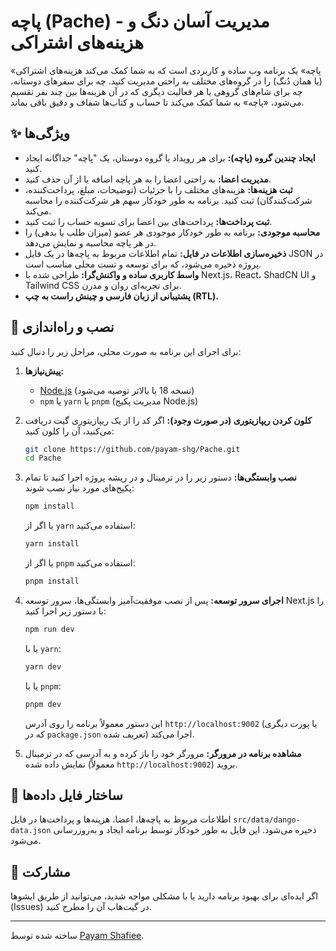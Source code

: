 
# پاچه (Pache) - مدیریت آسان دنگ و هزینه‌های اشتراکی

«پاچه» یک برنامه وب ساده و کاربردی است که به شما کمک می‌کند هزینه‌های اشتراکی (یا همان دُنگ) را در گروه‌های مختلف به راحتی مدیریت کنید. چه برای سفرهای دوستانه، چه برای شام‌های گروهی یا هر فعالیت دیگری که در آن هزینه‌ها بین چند نفر تقسیم می‌شود، «پاچه» به شما کمک می‌کند تا حساب و کتاب‌ها شفاف و دقیق باقی بماند.

## ✨ ویژگی‌ها

*   **ایجاد چندین گروه (پاچه):** برای هر رویداد یا گروه دوستان، یک "پاچه" جداگانه ایجاد کنید.
*   **مدیریت اعضا:** به راحتی اعضا را به هر پاچه اضافه یا از آن حذف کنید.
*   **ثبت هزینه‌ها:** هزینه‌های مختلف را با جزئیات (توضیحات، مبلغ، پرداخت‌کننده، شرکت‌کنندگان) ثبت کنید. برنامه به طور خودکار سهم هر شرکت‌کننده را محاسبه می‌کند.
*   **ثبت پرداخت‌ها:** پرداخت‌های بین اعضا برای تسویه حساب را ثبت کنید.
*   **محاسبه موجودی:** برنامه به طور خودکار موجودی هر عضو (میزان طلب یا بدهی) را در هر پاچه محاسبه و نمایش می‌دهد.
*   **ذخیره‌سازی اطلاعات در فایل:** تمام اطلاعات مربوط به پاچه‌ها در یک فایل JSON در پروژه ذخیره می‌شود، که برای توسعه و تست محلی مناسب است.
*   **واسط کاربری ساده و واکنش‌گرا:** طراحی شده با Next.js، React، ShadCN UI و Tailwind CSS برای تجربه‌ای روان و مدرن.
*   **پشتیبانی از زبان فارسی و چینش راست به چپ (RTL).**

## 🚀 نصب و راه‌اندازی

برای اجرای این برنامه به صورت محلی، مراحل زیر را دنبال کنید:

1.  **پیش‌نیازها:**
    *   [Node.js](https://nodejs.org/) (نسخه 18 یا بالاتر توصیه می‌شود)
    *   `npm` یا `yarn` یا `pnpm` (مدیریت پکیج Node.js)

2.  **کلون کردن ریپازیتوری (در صورت وجود):**
    اگر کد را از یک ریپازیتوری گیت دریافت می‌کنید، آن را کلون کنید:
    ```bash
    git clone https://github.com/payam-shg/Pache.git
    cd Pache
    ```

3.  **نصب وابستگی‌ها:**
    دستور زیر را در ترمینال و در ریشه پروژه اجرا کنید تا تمام پکیج‌های مورد نیاز نصب شوند:
    ```bash
    npm install
    ```
    یا اگر از `yarn` استفاده می‌کنید:
    ```bash
    yarn install
    ```
    یا اگر از `pnpm` استفاده می‌کنید:
    ```bash
    pnpm install
    ```

4.  **اجرای سرور توسعه:**
    پس از نصب موفقیت‌آمیز وابستگی‌ها، سرور توسعه Next.js را با دستور زیر اجرا کنید:
    ```bash
    npm run dev
    ```
    یا با `yarn`:
    ```bash
    yarn dev
    ```
    یا با `pnpm`:
    ```bash
    pnpm dev
    ```
    این دستور معمولاً برنامه را روی آدرس `http://localhost:9002` (یا پورت دیگری که در `package.json` تعریف شده) اجرا می‌کند.

5.  **مشاهده برنامه در مرورگر:**
    مرورگر خود را باز کرده و به آدرسی که در ترمینال نمایش داده شده (معمولاً `http://localhost:9002`) بروید.

## 📁 ساختار فایل داده‌ها

اطلاعات مربوط به پاچه‌ها، اعضا، هزینه‌ها و پرداخت‌ها در فایل `src/data/dango-data.json` ذخیره می‌شود. این فایل به طور خودکار توسط برنامه ایجاد و به‌روزرسانی می‌شود.

## 🤝 مشارکت

اگر ایده‌ای برای بهبود برنامه دارید یا با مشکلی مواجه شدید، می‌توانید از طریق ایشوها (Issues) در گیت‌هاب آن را مطرح کنید.

---

ساخته شده توسط [Payam Shafiee](https://github.com/payam-shg).

